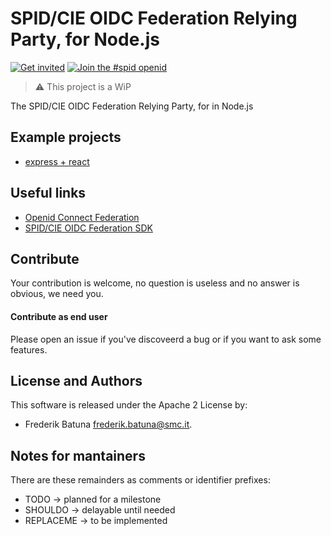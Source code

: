 # SPID/CIE OIDC Federation Relying Party, for Node.js

[![Get invited](https://slack.developers.italia.it/badge.svg)](https://slack.developers.italia.it/)
[![Join the #spid openid](https://img.shields.io/badge/Slack%20channel-%23spid%20openid-blue.svg)](https://developersitalia.slack.com/archives/C7E85ED1N/)

> ⚠️ This project is a WiP


The SPID/CIE OIDC Federation Relying Party, for in Node.js

## Example projects

- [express + react](examples/express-react-relaying-party/README.md)

## Useful links

* [Openid Connect Federation](https://openid.net/specs/openid-connect-federation-1_0.html)
* [SPID/CIE OIDC Federation SDK](https://github.com/italia/spid-cie-oidc-django)


## Contribute

Your contribution is welcome, no question is useless and no answer is obvious, we need you.

#### Contribute as end user

Please open an issue if you've discoveerd a bug or if you want to ask some features.


## License and Authors

This software is released under the Apache 2 License by:

- Frederik Batuna <frederik.batuna@smc.it>.

## Notes for mantainers

There are these remainders as comments or identifier prefixes:

- TODO -> planned for a milestone
- SHOULDO -> delayable until needed
- REPLACEME -> to be implemented